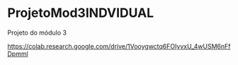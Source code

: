 # ProjetoMod3INDVIDUAL
Projeto do módulo 3




















https://colab.research.google.com/drive/1Vooygwctq6FOIyvxU_4wUSM6nFfDpmml
